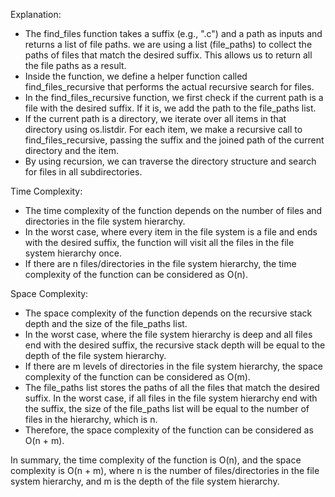 Explanation:

 - The find_files function takes a suffix (e.g., ".c") and a path as inputs and returns a list of file paths. we are using a list (file_paths) to collect the paths of files that match the desired suffix. This allows us to return all the file paths as a result.
 - Inside the function, we define a helper function called find_files_recursive that performs the actual recursive search for files.
 - In the find_files_recursive function, we first check if the current path is a file with the desired suffix. If it is, we add the path to the file_paths list.
 - If the current path is a directory, we iterate over all items in that directory using os.listdir. For each item, we make a recursive call to find_files_recursive, passing the suffix and the joined path of the current directory and the item.
 - By using recursion, we can traverse the directory structure and search for files in all subdirectories.

Time Complexity:

 - The time complexity of the function depends on the number of files and directories in the file system hierarchy.
 - In the worst case, where every item in the file system is a file and ends with the desired suffix, the function will visit all the files in the file system hierarchy once.
 - If there are n files/directories in the file system hierarchy, the time complexity of the function can be considered as O(n).

Space Complexity:

 - The space complexity of the function depends on the recursive stack depth and the size of the file_paths list.
 - In the worst case, where the file system hierarchy is deep and all files end with the desired suffix, the recursive stack depth will be equal to the depth of the file system hierarchy.
 - If there are m levels of directories in the file system hierarchy, the space complexity of the function can be considered as O(m).
 - The file_paths list stores the paths of all the files that match the desired suffix. In the worst case, if all files in the file system hierarchy end with the suffix, the size of the file_paths list will be equal to the number of files in the hierarchy, which is n.
 - Therefore, the space complexity of the function can be considered as O(n + m).

In summary, the time complexity of the function is O(n), and the space complexity is O(n + m), where n is the number of files/directories in the file system hierarchy, and m is the depth of the file system hierarchy.
